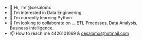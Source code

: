 - 👋 Hi, I’m @cesalomx
- 👀 I’m interested in Data Engineering
- 🌱 I’m currently learning Python
- 💞️ I’m looking to collaborate on ... ETL Processes, Data Analysis, Business Intelligence.
- 📫 How to reach me 4426101069 & cesalomx@hotmail.com

<!---
cesalomx/cesalomx is a ✨ special ✨ repository because its `README.md` (this file) appears on your GitHub profile.
You can click the Preview link to take a look at your changes.
--->
